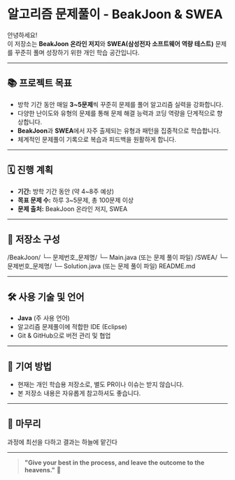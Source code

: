 # 알고리즘 문제풀이 - BeakJoon & SWEA

안녕하세요!  
이 저장소는 **BeakJoon 온라인 저지**와 **SWEA(삼성전자 소프트웨어 역량 테스트)** 문제를 꾸준히 풀며 성장하기 위한 개인 학습 공간입니다.

---

## 📚 프로젝트 목표

- 방학 기간 동안 매일 **3~5문제**씩 꾸준히 문제를 풀어 알고리즘 실력을 강화합니다.  
- 다양한 난이도와 유형의 문제를 통해 문제 해결 능력과 코딩 역량을 단계적으로 향상합니다.  
- **BeakJoon**과 **SWEA**에서 자주 출제되는 유형과 패턴을 집중적으로 학습합니다.  
- 체계적인 문제풀이 기록으로 복습과 피드백을 원활하게 합니다.

---

## 🗓️ 진행 계획

- **기간:** 방학 기간 동안 (약 4~8주 예상)  
- **목표 문제 수:** 하루 3~5문제, 총 100문제 이상  
- **문제 출처:** BeakJoon 온라인 저지, SWEA

---

## 📁 저장소 구성
/BeakJoon/
└─ 문제번호_문제명/
└─ Main.java (또는 문제 풀이 파일)
/SWEA/
└─ 문제번호_문제명/
└─ Solution.java (또는 문제 풀이 파일)
README.md


---

## 🛠️ 사용 기술 및 언어

- **Java** (주 사용 언어)  
- 알고리즘 문제풀이에 적합한 IDE (Eclipse)  
- Git & GitHub으로 버전 관리 및 협업

---

## 🤝 기여 방법

- 현재는 개인 학습용 저장소로, 별도 PR이나 이슈는 받지 않습니다.  
- 본 저장소 내용은 자유롭게 참고하셔도 좋습니다.

---

## 🙏 마무리

과정에 최선을 다하고 결과는 하늘에 맡긴다

---

> **"Give your best in the process, and leave the outcome to the heavens."** 🚀


